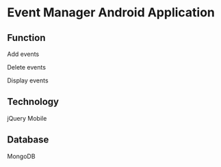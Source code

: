 # Event Manager Android Application

## Function
Add events

Delete events

Display events

## Technology
jQuery Mobile

## Database
MongoDB
